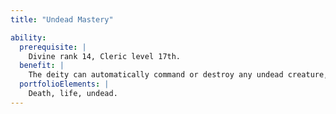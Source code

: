 ```yaml
---
title: "Undead Mastery"

ability:
  prerequisite: |
    Divine rank 14, Cleric level 17th.
  benefit: |
    The deity can automatically command or destroy any undead creature, as desired, as a free action, though this counts against the normal limit of free actions per round. The deity can do this as often as desired, but it can command no more than one undead creature per divine rank (regardless of the creatures' Hit Dice) at any one time.
  portfolioElements: |
    Death, life, undead.
---
```

